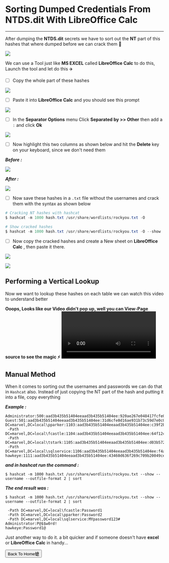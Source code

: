 # **Sorting Dumped Credentials From NTDS.dit With LibreOffice Calc**

***

After dumping the **NTDS.dit** secrets we have to sort out the **NT** part of this hashes that where dumped before we can crack them 👾

![](https://i.imgur.com/xd3Tc1Y.png)

We can use a Tool just like **MS EXCEL** called **LibreOffice Calc** to do this, Launch the tool and let do this ✈️

- [ ] Copy the whole part of these hashes

![](https://i.imgur.com/5N56Q7h.png)


- [ ] Paste it into **LibreOffice Calc** and you should see this prompt

![](https://i.imgur.com/ZEyVDgT.png)

- [ ] In the **Separator Options** menu Click **Separated by >> Other** then add a `:` and click **Ok**

![](https://i.imgur.com/PxaBYng.png)

- [ ] Now highlight this two columns as shown below and hit the **Delete** key on your keyboard, since we don't need them

**_Before :_**

![](https://i.imgur.com/1pEFS8m.png)

**_After :_**

![](https://i.imgur.com/E3KGZtf.png)

- [ ] Now save these hashes in a `.txt` file without the usernames and crack them with the syntax as shown below

```powershell
# Cracking NT hashes with hashcat
$ hashcat -m 1000 hash.txt /usr/share/wordlists/rockyou.txt -O

# Show cracked hashes
$ hashcat -m 1000 hash.txt /usr/share/wordlists/rockyou.txt -O --show
```

- [ ] Now copy the cracked hashes and create a New sheet on **LibreOffice Calc** , then paste it there.

![](https://i.imgur.com/odxoJ6z.png)

![](https://i.imgur.com/OOq0d62.png)


## **Performing a Vertical Lookup**

Now we want to lookup these hashes on each table we can watch this video to understand better

**Ooops, Looks like our Video didn't pop up, well you can View-Page source to see the magic ⚡**
![](https://github.com/sec-fortress/sec-fortress.github.io/blob/main/2023-09-25%2016-52-47.mp4)


## **Manual Method**

When it comes to sorting out the usernames and passwords we can do that in `Hashcat` also. Instead of just copying the NT part of the hash and putting it into a file, copy everything

**_Example :_** 

```
Administrator:500:aad3b435b51404eeaad3b435b51404ee:920ae267e048417fcfe00f49ecbd4b33:::
Guest:501:aad3b435b51404eeaad3b435b51404ee:31d6cfe0d16ae931b73c59d7e0c089c0:::
DC=marvel,DC=local\pparker:1103:aad3b435b51404eeaad3b435b51404ee:c39f2beb3d2ec06a62cb887fb391dee0:::
 -Path DC=marvel,DC=local\fcastle:1104:aad3b435b51404eeaad3b435b51404ee:64f12cddaa88057e06a81b54e73b949b:::
 -Path DC=marvel,DC=local\tstark:1105:aad3b435b51404eeaad3b435b51404ee:d03b572b319e335ecd3e793412a28524:::
 -Path DC=marvel,DC=local\sqlservice:1106:aad3b435b51404eeaad3b435b51404ee:f4ab68f27303bcb4024650d8fc5f973a:::
hawkeye:1111:aad3b435b51404eeaad3b435b51404ee:43460d636f269c709b20049cee36ae7a:::
```

**_and in hashcat run the command :_**

```shell
$ hashcat -m 1000 hash.txt /usr/share/wordlists/rockyou.txt --show --username --outfile-format 2 | sort
```

**_The end result was :_**

```shell
$ hashcat -m 1000 hash.txt /usr/share/wordlists/rockyou.txt --show --username --outfile-format 2 | sort

 -Path DC=marvel,DC=local\fcastle:Password1
 -Path DC=marvel,DC=local\pparker:Password2
 -Path DC=marvel,DC=local\sqlservice:MYpassword123#
Administrator:P@$$w0rd!
hawkeye:Password1@
```

Just another way to do it. a bit quicker and if someone doesn't have **excel** or **LibreOffice Calc** in handy...


<button onclick="window.location.href='https://sec-fortress.github.io';">Back To Home螥</button>
